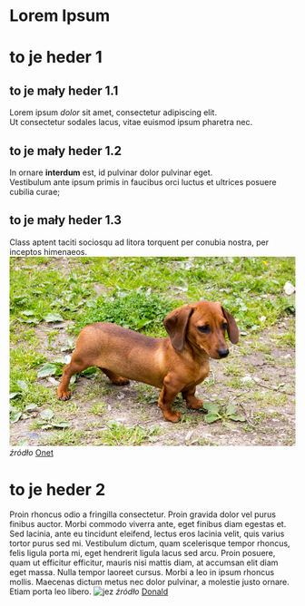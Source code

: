 Lorem Ipsum
=
# to je heder 1 #
## to je mały heder 1.1 ##
Lorem ipsum *dolor* sit amet, consectetur adipiscing elit.   
Ut consectetur sodales lacus, vitae euismod ipsum pharetra nec.  
## to je mały heder 1.2 ##
In ornare **interdum** est, id pulvinar dolor pulvinar eget.   
Vestibulum ante ipsum primis in faucibus orci luctus et ultrices posuere cubilia curae;   
## to je mały heder 1.3 ##
Class aptent taciti sociosqu ad litora torquent per conubia nostra, per inceptos himenaeos. 
![jamnik](jamnik.jpg)
*źródło* [Onet](http://www.onet.pl/)
# to je heder 2 #
Proin rhoncus odio a fringilla consectetur. Proin gravida dolor vel purus finibus auctor. Morbi commodo viverra ante, eget finibus diam egestas et. Sed lacinia, ante eu tincidunt eleifend, lectus eros lacinia velit, quis varius tortor purus sed mi. Vestibulum dictum, quam scelerisque tempor rhoncus, felis ligula porta mi, eget hendrerit ligula lacus sed arcu. Proin posuere, quam ut efficitur efficitur, mauris nisi mattis diam, at accumsan elit diam eget massa. Nulla tempor laoreet cursus. Morbi a leo in ipsum rhoncus mollis. Maecenas dictum metus nec dolor pulvinar, a molestie justo ornare. Etiam porta leo libero. 
![jez](https://ocdn.eu/images/pulscms/ZmY7MDA_/f1644943cb703ed6f01da4aa78141b75.jpg)
*źródło* [Donald](http://www.donald.pl/)